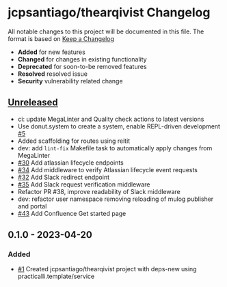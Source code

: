 # jcpsantiago/thearqivist Changelog

All notable changes to this project will be documented in this file.
The format is based on [Keep a Changelog](https://keepachangelog.com/en/1.0.0/)

* **Added** for new features
* **Changed** for changes in existing functionality
* **Deprecated** for soon-to-be removed features
* **Resolved** resolved issue
* **Security** vulnerability related change

## [Unreleased]

* ci: update MegaLinter and Quality check actions to latest versions
* Use donut.system to create a system, enable REPL-driven development [#5](https://github.com/jcpsantiago/thearqivist/issues/5)
* Added scaffolding for routes using reitit
* dev: add `lint-fix` Makefile task to automatically apply changes from MegaLinter
* [#30](https://github.com/jcpsantiago/thearqivist/issues/30) Add atlassian lifecycle endpoints
* [#34](https://github.com/jcpsantiago/thearqivist/issues/34) Add middleware to verify Atlassian lifecycle event requests
* [#32](https://github.com/jcpsantiago/thearqivist/issues/32) Add Slack redirect endpoint
* [#35](https://github.com/jcpsantiago/thearqivist/issues/35) Add Slack request verification middleware
* Refactor PR #38, improve readability of Slack middleware
* dev: refactor user namespace removing reloading of mulog publisher and portal
* [#43](https://github.com/jcpsantiago/thearqivist/issues/43) Add Confluence Get started page

## 0.1.0 - 2023-04-20

### Added

* [#1](https://github.com/practicalli/clojure/issues/1) Created jcpsantiago/thearqivist project with deps-new using practicalli.template/service

[Unreleased]: https://github.com/jcpsantiago/thearqivist/compare/0.1.1...HEAD
